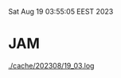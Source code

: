 Sat Aug 19 03:55:05 EEST 2023
# JAM
<a href='./cache/202308/19_03.log'>./cache/202308/19_03.log</a>
